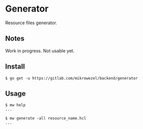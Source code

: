 # Generator
Resource files generator.

## Notes
Work in progress.
Not usable yet.

## Install

```shell
$ go get -u https://gitlab.com/mikrowezel/backend/generator
```

## Usage
```shell
$ mw help
...

$ mw generate -all resource_name.hcl
...
```
